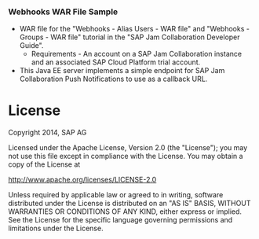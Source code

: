 ### Webhooks WAR File Sample
* WAR file for the "Webhooks - Alias Users - WAR file" and "Webhooks - Groups - WAR file" tutorial in the "SAP Jam Collaboration Developer Guide".
  * Requirements - An account on a SAP Jam Collaboration instance and an associated SAP Cloud Platform trial account.
* This Java EE server implements a simple endpoint for SAP Jam Collaboration Push Notifications to use as a callback URL.


# License
Copyright 2014, SAP AG

Licensed under the Apache License, Version 2.0 (the "License");
you may not use this file except in compliance with the License.
You may obtain a copy of the License at

   http://www.apache.org/licenses/LICENSE-2.0

Unless required by applicable law or agreed to in writing, software
distributed under the License is distributed on an "AS IS" BASIS,
WITHOUT WARRANTIES OR CONDITIONS OF ANY KIND, either express or implied.
See the License for the specific language governing permissions and
limitations under the License.